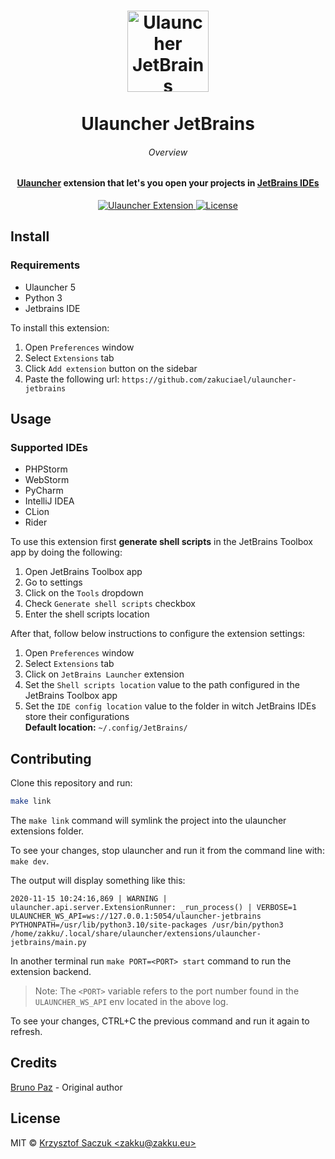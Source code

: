 <!--suppress HtmlDeprecatedAttribute -->
<h1 align="center">
  <a href="https://github.com/zakuciael/ulauncher-jetbrains">
    <img alt="Ulauncher JetBrains" src="https://raw.githubusercontent.com/zakuciael/ulauncher-jetbrains/master/.github/logo.svg?sanitize=true" width="130">
  </a>
	<br>
	<br>
  Ulauncher JetBrains
</h1>

<h6 align="center">Overview</h6>
<h4 align="center">
<a href="https://ulauncher.io/" target="_blank">Ulauncher</a> extension that let's you open your projects in <a href="https://www.jetbrains.com/products/" target="_blank">JetBrains IDEs</a>
</h4>

<p align="center">
  <a href="https://www.npmjs.com/package/@zakku/tabby-theme">
    <img src="https://img.shields.io/badge/Ulauncher-Extension-green.svg"
      alt="Ulauncher Extension" />
  </a>
  <a href="https://github.com/zakuciael/ulauncher-jetbrains/blob/master/LICENSE">
    <img src="https://img.shields.io/github/license/zakuciael/ulauncher-jetbrains.svg"
      alt="License" />
  </a>
</p>

## Install

### Requirements

- Ulauncher 5
- Python 3
- Jetbrains IDE

To install this extension:
1. Open `Preferences` window
2. Select `Extensions` tab
3. Click `Add extension` button on the sidebar
4. Paste the following url: `https://github.com/zakuciael/ulauncher-jetbrains`

## Usage

### Supported IDEs

- PHPStorm
- WebStorm
- PyCharm
- IntelliJ IDEA
- CLion
- Rider

To use this extension first **generate shell scripts** in the JetBrains Toolbox app by doing the following:
1. Open JetBrains Toolbox app
2. Go to settings
3. Click on the `Tools` dropdown
4. Check `Generate shell scripts` checkbox
5. Enter the shell scripts location

After that, follow below instructions to configure the extension settings:
1. Open `Preferences` window
2. Select `Extensions` tab
3. Click on `JetBrains Launcher` extension
4. Set the `Shell scripts location` value to the path configured in the JetBrains Toolbox app 
5. Set the `IDE config location` value to the folder in witch JetBrains IDEs store their configurations  
    **Default location:** ``~/.config/JetBrains/``

## Contributing

Clone this repository and run:
```bash
make link
```

The `make link` command will symlink the project into the ulauncher extensions folder.

To see your changes, stop ulauncher and run it from the command line with: `make dev`.

The output will display something like this:

```
2020-11-15 10:24:16,869 | WARNING | ulauncher.api.server.ExtensionRunner: _run_process() | VERBOSE=1 ULAUNCHER_WS_API=ws://127.0.0.1:5054/ulauncher-jetbrains PYTHONPATH=/usr/lib/python3.10/site-packages /usr/bin/python3 /home/zakku/.local/share/ulauncher/extensions/ulauncher-jetbrains/main.py
```

In another terminal run `make PORT=<PORT> start` command to run the extension backend.
> Note: The ``<PORT>`` variable refers to the port number found in the ``ULAUNCHER_WS_API`` env located in the above log.

To see your changes, CTRL+C the previous command and run it again to refresh.

## Credits
[Bruno Paz](https://github.com/brpaz) - Original author

## License
MIT © [Krzysztof Saczuk \<zakku@zakku.eu\>](https://github.com/zakuciael)